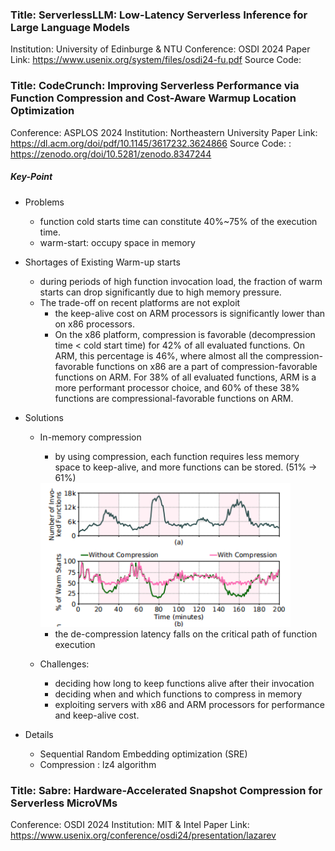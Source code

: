 ### Title: ServerlessLLM: Low-Latency Serverless Inference for Large Language Models
Institution: University of Edinburge & NTU
Conference: OSDI 2024
Paper Link: https://www.usenix.org/system/files/osdi24-fu.pdf
Source Code: 

### Title: CodeCrunch: Improving Serverless Performance via Function Compression and Cost-Aware Warmup Location Optimization
Conference: ASPLOS 2024
Institution: Northeastern University
Paper Link: https://dl.acm.org/doi/pdf/10.1145/3617232.3624866
Source Code: : https://zenodo.org/doi/10.5281/zenodo.8347244

##### Key-Point
- Problems
    - function cold starts time can constitute 40%~75% of the execution time.
    - warm-start: occupy space in memory
- Shortages of Existing Warm-up starts
    - during periods of high function invocation load, the fraction of warm starts can drop significantly due to high memory pressure.
    - The trade-off on recent platforms are not exploit
        - the keep-alive cost on ARM processors is significantly lower than on x86 processors.
        - On the x86 platform, compression is favorable (decompression time < cold start time) for 42% of all evaluated functions. On ARM, this percentage is 46%, where almost all the compression-favorable functions on x86 are a part of compression-favorable functions on ARM. For 38% of all evaluated functions, ARM is a more performant processor choice, and 60% of these 38% functions are compressional-favorable functions on ARM.
- Solutions
    - In-memory compression
        - by using compression, each function requires less memory space to keep-alive, and more functions can be stored. (51% -> 61%)

        <img src="./pictures/CodeCrush-the-effect-of-in-memory-compression.png" width=400>

        - the de-compression latency falls on the critical path of function execution
    - Challenges:
        - deciding how long to keep functions alive after their invocation
        - deciding when and which functions to compress in memory
        - exploiting servers with x86 and ARM processors for performance and keep-alive cost.

- Details
    - Sequential Random Embedding optimization (SRE)
    - Compression : lz4 algorithm

### Title: Sabre: Hardware-Accelerated Snapshot Compression for Serverless MicroVMs
Conference: OSDI 2024
Institution: MIT & Intel
Paper Link: https://www.usenix.org/conference/osdi24/presentation/lazarev